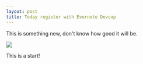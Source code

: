 ```yaml
---
layout: post
title: Today register with Evernote Devcup
---
```

This is something new, don't know how good it will be.

  
  
  
![](https://www.evernote.com/shard/s1/res/66fae2d2-fa63-437a-affb-7a1c4ea6c163)

This is a start!